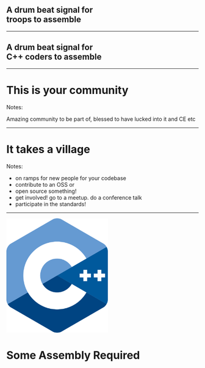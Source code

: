 <h2>A drum beat signal for<br><span data-id="troops">troops</span><span data-id="coders" style="font-size:0">C++ coders</span> to assemble</h2>

<!-- .slide: data-auto-animate -->

---

<h2>A drum beat signal for<br><span data-id="troops" style="font-size:0">troops</span><span data-id="coders">C++ coders</span> to assemble</h2>

<!-- .slide: data-auto-animate -->

---

# This is your community

Notes:

Amazing community to be part of, blessed to have lucked into it and CE etc

---

# It takes a village

Notes:
- on ramps for new people for your codebase
- contribute to an OSS or
- open source something!
- get involved! go to a meetup. do a conference talk
- participate in the standards!

---

<img src="images/ISO_C++_Logo.svg.png" height="300px">

# Some Assembly Required
